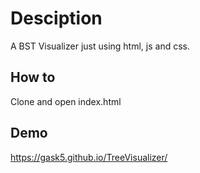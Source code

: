 # Desciption
A BST Visualizer just using html, js and css.

## How to
Clone and open index.html

## Demo
https://gask5.github.io/TreeVisualizer/

